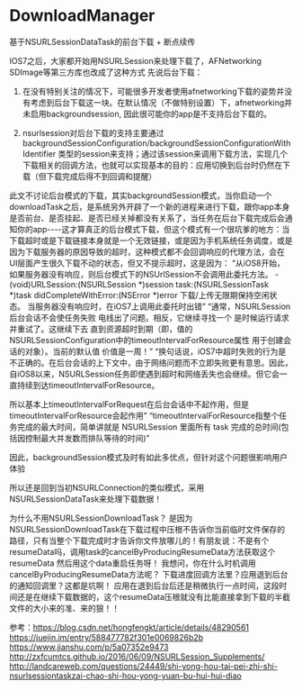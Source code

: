 # DownloadManager
基于NSURLSessionDataTask的前台下载 + 断点续传

IOS7之后，大家都开始用NSURLSession来处理下载了，AFNetworking SDImage等第三方库也改成了这种方式
先说后台下载：

1. 在没有特别关注的情况下，可能很多开发者使用afnetworking下载的姿势并没有考虑到后台下载这一块。在默认情况（不做特别设置）下，afnetworking并未启用backgroundsession, 因此很可能你的app是不支持后台下载的。

2. nsurlsession对后台下载的支持主要通过 backgroundSessionConfiguration/backgroundSessionConfigurationWithIdentifier 类型的session来支持；通过该session来调用下载方法，实现几个下载相关的回调方法，也就可以实现基本的目的：应用切换到后台时仍然在下载（但下载完成后得不到回调和提醒）

此文不讨论后台模式的下载，其实backgroundSession模式，当你启动一个downloadTask之后，是系统另外开辟了一个新的进程来进行下载，跟你app本身是否前台、是否挂起、是否已经关掉都没有关系了，当任务在后台下载完成后会通知你的app----这才算真正的后台模式下载，但这个模式有一个很坑爹的地方：当下载超时或是下载链接本身就是一个无效链接，或是因为手机系统任务调度，或是因为下载服务器的原因导致的超时，这种模式都不会回调响应的代理方法，会在UI层面产生很久下载不动的状态，但又不提示超时，这是因为：
“从iOS8开始，如果服务器没有响应，则后台模式下的NSUrlSession不会调用此委托方法。 -(void)URLSession:(NSURLSession *)session task:(NSURLSessionTask *)task didCompleteWithError:(NSError *)error
下载/上传无限期保持空闲状态。 当服务器没有响应时，在iOS7上调用此委托时出错”
“通常，NSURLSession后台会话不会使任务失败   电线出了问题。相反，它继续寻找一个   是时候运行请求并重试了。这继续下去   直到资源超时到期（即，值的   NSURLSessionConfiguration中的timeoutIntervalForResource属性   用于创建会话的对象）。当前的默认值   价值是一周！”
“换句话说，iOS7中超时失败的行为是不正确的。在后台会话的上下文中，由于网络问题而不立即失败更有意思。因此，自iOS8以来，NSURLSession任务即使遇到超时和网络丢失也会继续。但它会一直持续到达timeoutIntervalForResource。

所以基本上timeoutIntervalForRequest在后台会话中不起作用，但是timeoutIntervalForResource会起作用”
“timeoutIntervalForResource指整个任务完成的最大时间，简单讲就是 NSURLSession 里面所有 task 完成的总时间(包括因控制最大并发数而排队等待的时间)”

因此，backgroundSession模式及时有如此多优点，但针对这个问题很影响用户体验

所以还是回到当初NSURLConnection的类似模式，采用NSURLSessionDataTask来处理下载数据！

为什么不用NSURLSessionDownloadTask？
是因为NSURLSessionDownloadTask在下载过程中压根不告诉你当前临时文件保存的路径，只有当整个下载完成时才告诉你文件放哪儿的！有朋友说：不是有个resumeData吗，调用task的cancelByProducingResumeData方法获取这个resumeData 然后用这个data重启任务呀！
我想问，你在什么时机调用cancelByProducingResumeData方法呢？ 下载进度回调方法里？应用退到后台的通知回调里？这都是坑啊！
应用在退到后台后还是稍微执行一点时间，这段时间还是在继续下载数据的，这个resumeData压根就没有比能直接拿到下载的半截文件的大小来的准、来的狠！！


参考：https://blog.csdn.net/hongfengkt/article/details/48290561
https://juejin.im/entry/588477782f301e0069826b2b
https://www.jianshu.com/p/5a07352e9473
http://zxfcumtcs.github.io/2016/06/09/NSURLSession_Supplements/
http://landcareweb.com/questions/24449/shi-yong-hou-tai-pei-zhi-shi-nsurlsessiontaskzai-chao-shi-hou-yong-yuan-bu-hui-hui-diao
